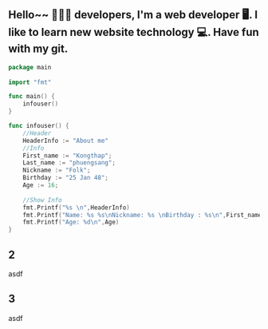## Hello~~ 🧑🏻‍💻 developers, I'm a web developer 🖥. I like to learn new website technology 💻. Have fun with my git.
```go
package main
  
import "fmt"

func main() {
    infouser()
}

func infouser() {
	//Header
	HeaderInfo := "About me"
	//Info
	First_name := "Kongthap";
	Last_name := "phuengsang";
	Nickname := "Folk";
	Birthday := "25 Jan 48";
	Age := 16;
	
	//Show Info
	fmt.Printf("%s \n",HeaderInfo)
	fmt.Printf("Name: %s %s\nNickname: %s \nBirthday : %s\n",First_name,Last_name,Nickname,Birthday)
	fmt.Printf("Age: %d\n",Age)
}
```

## 2
asdf

## 3
asdf
